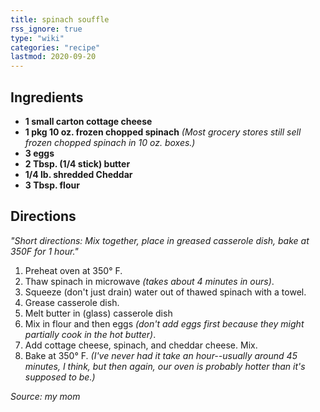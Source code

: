 ```yaml
---
title: spinach souffle
rss_ignore: true
type: "wiki"
categories: "recipe"
lastmod: 2020-09-20
---
```


## Ingredients
- **1 small carton cottage cheese**
- **1 pkg 10 oz. frozen chopped spinach** *(Most grocery stores still sell frozen chopped spinach in 10 oz. boxes.)* 
- **3 eggs**
- **2 Tbsp. (1/4 stick) butter**
- **1/4 lb. shredded Cheddar**
- **3 Tbsp. flour**

## Directions
*"Short directions: Mix together, place in greased casserole dish, bake at 350F for 1 hour."*

1. Preheat oven at 350° F.
2. Thaw spinach in microwave *(takes about 4 minutes in ours)*.
3. Squeeze (don't just drain) water out of thawed spinach with a towel.
4. Grease casserole dish.
5. Melt butter in (glass) casserole dish
6. Mix in flour and then eggs *(don't add eggs first because they might partially cook in the hot butter)*.
7. Add cottage cheese, spinach, and cheddar cheese. Mix.
8. Bake at 350° F. *(I've never had it take an hour--usually around 45 minutes, I think, but then again, our oven is probably hotter than it's supposed to be.)*

*Source: my mom*